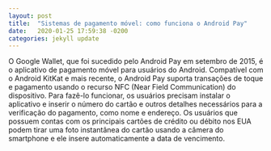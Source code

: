 ```yaml
---
layout: post
title:  "Sistemas de pagamento móvel: como funciona o Android Pay"
date:   2020-01-25 17:59:38 -0200
categories: jekyll update
---
```


O Google Wallet, que foi sucedido pelo Android Pay em setembro de 2015, é o aplicativo de pagamento móvel para usuários do Android. Compatível com o Android KitKat e mais recente, o Android Pay suporta transações de toque e pagamento usando o recurso NFC (Near Field Communication) do dispositivo. Para fazê-lo funcionar, os usuários precisam instalar o aplicativo e inserir o número do cartão e outros detalhes necessários para a verificação do pagamento, como nome e endereço. Os usuários que possuem contas com os principais cartões de crédito ou débito nos EUA podem tirar uma foto instantânea do cartão usando a câmera do smartphone e ele insere automaticamente a data de vencimento.  

